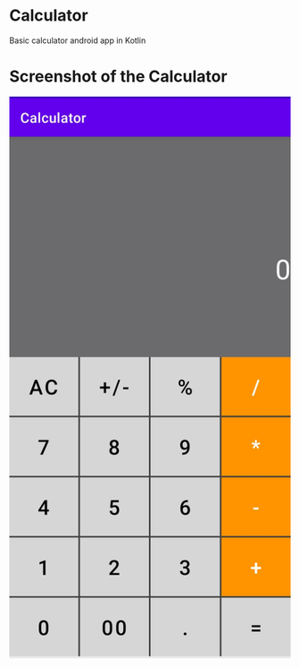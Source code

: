 # Calculator
 Basic calculator android app in Kotlin
 
 # Screenshot of the Calculator
 
 ![Screenshot of App](https://github.com/biplab1/basic-calculator/blob/main/calculator_app_screenshot.jpg?raw=true)
